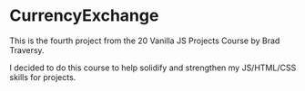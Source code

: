 # CurrencyExchange

This is the fourth project from the 20 Vanilla JS Projects Course by Brad Traversy.

I decided to do this course to help solidify and strengthen my JS/HTML/CSS skills for projects.
